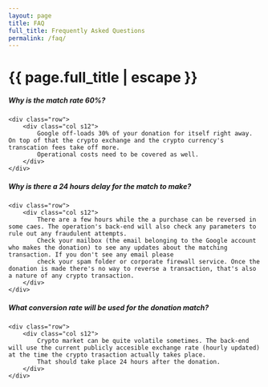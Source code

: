```yaml
---
layout: page
title: FAQ
full_title: Frequently Asked Questions
permalink: /faq/
---
```


<h1 class="page-title">{{ page.full_title | escape }}</h1>

<div class="section">
    <h5>Why is the match rate 60%?</h5> 

    <div class="row">
        <div class="col s12">
            Google off-loads 30% of your donation for itself right away. On top of that the crypto exchange and the crypto currency's transcation fees take off more.
            Operational costs need to be covered as well.
        </div>
    </div>
</div>

<div class="divider"></div>

<div class="section">
    <h5>Why is there a 24 hours delay for the match to make?</h5> 

    <div class="row">
        <div class="col s12">
            There are a few hours while the a purchase can be reversed in some caes. The operation's back-end will also check any parameters to rule out any fraudulent attempts.
            Check your mailbox (the email belonging to the Google account who makes the donation) to see any updates about the matching transaction. If you don't see any email please
            check your spam folder or corporate firewall service. Once the donation is made there's no way to reverse a transaction, that's also a nature of any crypto transaction.
        </div>
    </div>
</div>

<div class="divider"></div>

<div class="section">
    <h5>What conversion rate will be used for the donation match?</h5> 

    <div class="row">
        <div class="col s12">
            Crypto market can be quite volatile sometimes. The back-end will use the current publicly accesible exchange rate (hourly updated) at the time the crypto trasaction actually takes place.
            That should take place 24 hours after the donation.
        </div>
    </div>
</div>

